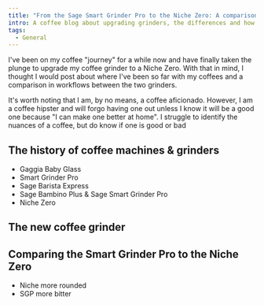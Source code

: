 ```yaml
---
title: "From the Sage Smart Grinder Pro to the Niche Zero: A comparison and walkthrough"
intro: A coffee blog about upgrading grinders, the differences and how I would rate them
tags:
  - General
---
```


I've been on my coffee "journey" for a while now and have finally taken the plunge to upgrade my coffee grinder to a Niche Zero. With that in mind, I thought I would post about where I've been so far with my coffees and a comparison in workflows between the two grinders.

It's worth noting that I am, by no means, a coffee aficionado. However, I am a coffee hipster and will forgo having one out unless I know it will be a good one because "I can make one better at home". I struggle to identify the nuances of a coffee, but do know if one is good or bad

## The history of coffee machines & grinders

- Gaggia Baby Glass
- Smart Grinder Pro
- Sage Barista Express
- Sage Bambino Plus & Sage Smart Grinder Pro
- Niche Zero

## The new coffee grinder

## Comparing the Smart Grinder Pro to the Niche Zero

- Niche more rounded
- SGP more bitter
